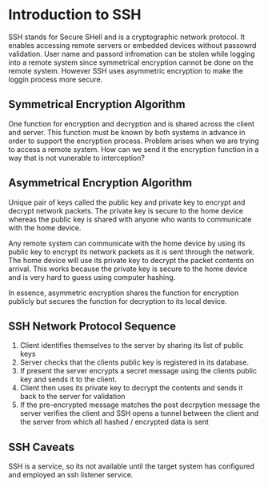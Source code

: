 # Introduction to SSH

SSH stands for Secure SHell and is a cryptographic network protocol. It enables accessing remote servers or embedded devices without passowrd validation. User name and passord infromation can be stolen while logging into a remote system since symmetrical encryption cannot be done on the remote system. However SSH uses asymmetric encryption to make the loggin process more secure.

## Symmetrical Encryption Algorithm
One function for encryption and decryption and is shared across the client and server. This function must be known by both systems in advance in order to support the encryption process. Problem arises when we are trying to access a remote system. How can we send it the encryption function in a way that is not vunerable to interception?

## Asymmetrical Encryption Algorithm
Unique pair of keys called the public key and private key to encrypt and decrypt network packets. The private key is secure to the home device whereas the public key is shared with anyone who wants to communicate with the home device.

Any remote system can communicate with the home device by using its public key to encrypt its network packets as it is sent through the network. The home device will use its private key to decrypt the packet contents on arrival. This works because the private key is secure to the home device and is very hard to guess using computer hashing.

In essence, asymmetric encryption shares the function for encryption publicly but secures the function for decryption to its local device.

## SSH Network Protocol Sequence
1. Client identifies themselves to the server by sharing its list of public keys
2. Server checks that the clients public key is registered in its database.
3. If present the server encrypts a secret message using the clients public key and sends it to the client.
4. Client then uses its private key to decrypt the contents and sends it back to the server for validation
5. If the pre-encrypted message matches the post decrpytion message the server verifies the client and SSH opens a tunnel between the client and the server from which all hashed / encrypted data is sent

## SSH Caveats
SSH is a service, so its not available until the target system has configured and employed an ssh listener service.